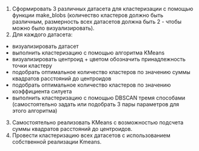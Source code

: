 1. Сформировать 3 различных датасета для кластеризации с помощью функции make_blobs (количество кластеров должно быть различным, размерность всех датасетов должна быть 2 - чтобы можно было визуализировать).
2. Для каждого датасета:
- визуализировать датасет
- выполнить кластеризацию с помощью алгоритма KMeans
- визуализировать центроид + цветом обозначить принадлежность точки кластеру
- подобрать оптимальное количество кластеров по значению суммы квадратов расстояний до центроидов
- подобрать оптимальное количество кластеров по значению коэффициента силуета
- выполнить кластеризацию с помощью DBSCAN тремя способами (самостоятельно задать или подобрать 3 пары параметров для этого алгоритма)
3. Самостоятельно реализовать KMeans с возможностью подсчета суммы квадратов расстояний до центроидов.
4. Провести кластеризацию всех датасетов с использованием собственной реализации Kmeans.